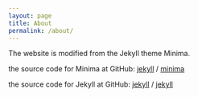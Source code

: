 ```yaml
---
layout: page
title: About
permalink: /about/
---
```


The website is modified from the Jekyll theme Minima. 

the source code for Minima at GitHub:
[jekyll][jekyll-organization] /
[minima](https://github.com/jekyll/minima)

the source code for Jekyll at GitHub:
[jekyll][jekyll-organization] /
[jekyll](https://github.com/jekyll/jekyll)

[jekyll-organization]: https://github.com/jekyll
